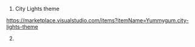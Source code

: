 

1. City Lights theme

https://marketplace.visualstudio.com/items?itemName=Yummygum.city-lights-theme


2. 


